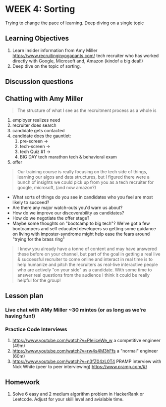 # WEEK 4: Sorting

Trying to change the pace of learning. Deep diving on a single topic

## Learning Objectives

1. Learn insider information from Amy Miller <https://www.recruitinginyogapants.com/> tech recruiter who has worked directly with Google, Microsoft and, Amazon (kindof a big deal!)
2. Deep dive on the topic of sorting.

## Discussion questions

## Chatting with Amy Miller

> The structure of what I see as the recruitment process as a whole is

1. employer realizes need
1. recruiter does search
1. candidate gets contacted
1. candidate does the gauntlet:
    1. pre-screen ->
    1. tech-screen ->
    1. tech Quiz #1 ->
    1. BIG DAY tech marathon tech & behavioral exam
1. offer

> Our training course is really focusing on the tech side of things, learning our algos and data structures, but I figured there were a bunch of insights we could pick up from you as a tech recruiter for google, microsoft, (and now amazon?)

* What sorts of things do you see in candidates who you feel are most likely to succeed?
* Are there any major watch-outs you'd warn us about?
* How do we improve our discoverability as candidates?
* How do we negotiate the offer stage?
* Maybe some thoughts on "bootcamp to big tech"? We've got a few bootcampers and self educated developers so getting some guidance on living with imposter-syndrome might help ease the fears around "trying for the brass ring"

> I know you already have a tonne of content and may have answered these before on your channel, but part of the goal in getting a real live & successful recruiter to come online and interact in real time is to help humanize and pitch the recruiters as real-live interactive people who are actively "on your side" as a candidate.
> With some time to answer real questions from the audience I think it could be really helpful for the group!

## Lesson plan

### Live chat with AMy Miller ~30 mintes (or as long as we're having fun!)

### Practice Code Interviews

1. <https://www.youtube.com/watch?v=PIeiiceWe_w> a competitive engineer (49m)
1. <https://www.youtube.com/watch?v=rw4s4M3hFfs> a "normal" engineer (60m)
1. <https://www.youtube.com/watch?v=n3fZ04zL0T4> PRAMP interview with Nick White (peer to peer interviewing) <https://www.pramp.com/#/>

## Homework

1. Solve 6 easy and 2 medium algorithm problem in HackerRank or Leetcode. Adjust for your skill level and avialable time.

